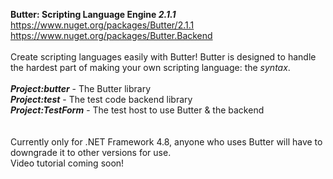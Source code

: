 **Butter: Scripting Language Engine *2.1.1***<br>
https://www.nuget.org/packages/Butter/2.1.1<br>
https://www.nuget.org/packages/Butter.Backend<br>
<br>
Create scripting languages easily with Butter!
Butter is designed to handle the hardest part of making your own scripting language: the *syntax*.
<br>
<br>
***Project:butter*** - The Butter library<br>
***Project:test*** - The test code backend library<br>
***Project:TestForm*** - The test host to use Butter & the backend<br>
<br>
<br>
Currently only for .NET Framework 4.8, anyone who uses Butter will have to downgrade it to other versions for use.<br>
Video tutorial coming soon!
